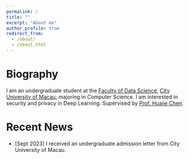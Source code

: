```yaml
---
permalink: /
title: ""
excerpt: "About me"
author_profile: true
redirect_from: 
  - /about/
  - /about.html
---
```


Biography
======

I am an undergraduate student at the [Faculty of Data Science](https://fds.cityu.edu.mo/), [City University of Macau](https://cityu.edu.mo/zh/), majoring in Computer Science. I am interested in security and privacy in Deep Learning. Supervised by [Prof. Huajie Chen](https://fds.cityu.edu.mo/en/members/305).

Recent News
======
- [Sept 2023]  I received an undergraduate admission letter from City University of Macau.
